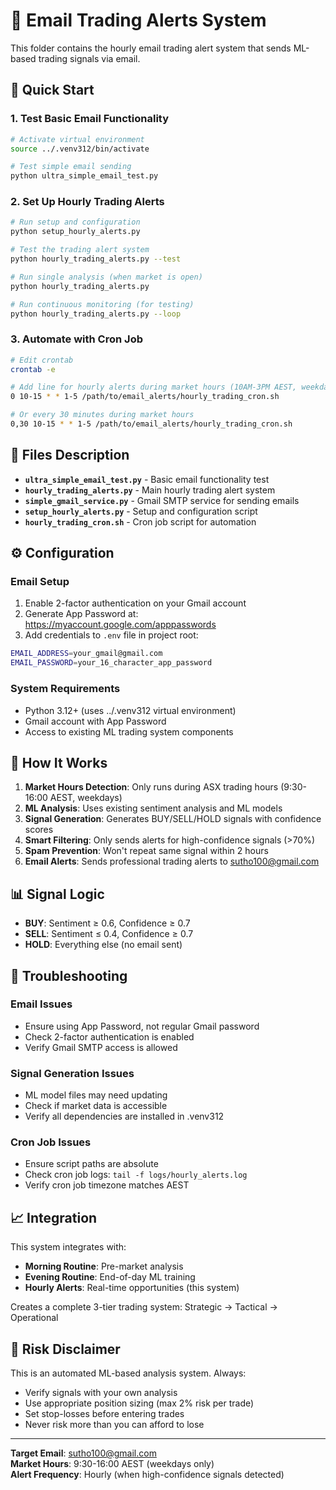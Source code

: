# 📧 Email Trading Alerts System

This folder contains the hourly email trading alert system that sends ML-based trading signals via email.

## 🚀 Quick Start

### 1. Test Basic Email Functionality
```bash
# Activate virtual environment
source ../.venv312/bin/activate

# Test simple email sending
python ultra_simple_email_test.py
```

### 2. Set Up Hourly Trading Alerts
```bash
# Run setup and configuration
python setup_hourly_alerts.py

# Test the trading alert system
python hourly_trading_alerts.py --test

# Run single analysis (when market is open)
python hourly_trading_alerts.py

# Run continuous monitoring (for testing)
python hourly_trading_alerts.py --loop
```

### 3. Automate with Cron Job
```bash
# Edit crontab
crontab -e

# Add line for hourly alerts during market hours (10AM-3PM AEST, weekdays)
0 10-15 * * 1-5 /path/to/email_alerts/hourly_trading_cron.sh

# Or every 30 minutes during market hours
0,30 10-15 * * 1-5 /path/to/email_alerts/hourly_trading_cron.sh
```

## 📁 Files Description

- **`ultra_simple_email_test.py`** - Basic email functionality test
- **`hourly_trading_alerts.py`** - Main hourly trading alert system
- **`simple_gmail_service.py`** - Gmail SMTP service for sending emails
- **`setup_hourly_alerts.py`** - Setup and configuration script
- **`hourly_trading_cron.sh`** - Cron job script for automation

## ⚙️ Configuration

### Email Setup
1. Enable 2-factor authentication on your Gmail account
2. Generate App Password at: https://myaccount.google.com/apppasswords
3. Add credentials to `.env` file in project root:
```bash
EMAIL_ADDRESS=your_gmail@gmail.com
EMAIL_PASSWORD=your_16_character_app_password
```

### System Requirements
- Python 3.12+ (uses ../.venv312 virtual environment)
- Gmail account with App Password
- Access to existing ML trading system components

## 🎯 How It Works

1. **Market Hours Detection**: Only runs during ASX trading hours (9:30-16:00 AEST, weekdays)
2. **ML Analysis**: Uses existing sentiment analysis and ML models
3. **Signal Generation**: Generates BUY/SELL/HOLD signals with confidence scores
4. **Smart Filtering**: Only sends alerts for high-confidence signals (>70%)
5. **Spam Prevention**: Won't repeat same signal within 2 hours
6. **Email Alerts**: Sends professional trading alerts to sutho100@gmail.com

## 📊 Signal Logic

- **BUY**: Sentiment ≥ 0.6, Confidence ≥ 0.7
- **SELL**: Sentiment ≤ 0.4, Confidence ≥ 0.7  
- **HOLD**: Everything else (no email sent)

## 🔧 Troubleshooting

### Email Issues
- Ensure using App Password, not regular Gmail password
- Check 2-factor authentication is enabled
- Verify Gmail SMTP access is allowed

### Signal Generation Issues
- ML model files may need updating
- Check if market data is accessible
- Verify all dependencies are installed in .venv312

### Cron Job Issues
- Ensure script paths are absolute
- Check cron job logs: `tail -f logs/hourly_alerts.log`
- Verify cron job timezone matches AEST

## 📈 Integration

This system integrates with:
- **Morning Routine**: Pre-market analysis
- **Evening Routine**: End-of-day ML training
- **Hourly Alerts**: Real-time opportunities (this system)

Creates a complete 3-tier trading system: Strategic → Tactical → Operational

## 🚨 Risk Disclaimer

This is an automated ML-based analysis system. Always:
- Verify signals with your own analysis
- Use appropriate position sizing (max 2% risk per trade)
- Set stop-losses before entering trades
- Never risk more than you can afford to lose

---

**Target Email**: sutho100@gmail.com  
**Market Hours**: 9:30-16:00 AEST (weekdays only)  
**Alert Frequency**: Hourly (when high-confidence signals detected)
